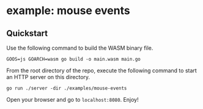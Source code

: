 # example: mouse events

## Quickstart

Use the following command to build the WASM binary file.
```shell
GOOS=js GOARCH=wasm go build -o main.wasm main.go
```

From the root directory of the repo, execute the following command to start an
HTTP server on this directory.
```shell
go run ./server -dir ./examples/mouse-events
```

Open your browser and go to `localhost:8080`. Enjoy!
